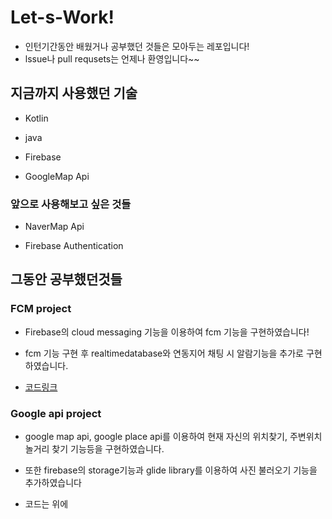 # Let-s-Work!
* 인턴기간동안 배웠거나 공부했던 것들은 모아두는 레포입니다!
* lssue나 pull requsets는 언제나 환영입니다~~

## 지금까지 사용했던 기술

* Kotlin

* java

* Firebase

* GoogleMap Api

### 앞으로 사용해보고 싶은 것들

* NaverMap Api

* Firebase Authentication

## 그동안 공부했던것들

### FCM project

* Firebase의 cloud messaging 기능을 이용하여 fcm 기능을 구현하였습니다!

* fcm 기능 구현 후 realtimedatabase와 연동지어 채팅 시 알람기능을 추가로 구현하였습니다.

* [코드링크](https://github.com/Eggbee/Let-s-Firebase)

### Google api project

* google map api, google place api를 이용하여 현재 자신의 위치찾기, 주변위치 놀거리 찾기 기능등을 구현하였습니다.


* 또한 firebase의 storage기능과 glide library를 이용하여 사진 불러오기 기능을 추가하였습니다

* 코드는 위에
